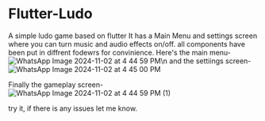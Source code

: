 # Flutter-Ludo
A simple ludo game based on flutter 
It has a Main Menu and settings screen where you can turn music and audio effects on/off.
all components have been put in diffrent fodewrs for convinience. 
Here's the main menu-
![WhatsApp Image 2024-11-02 at 4 44 59 PM](https://github.com/user-attachments/assets/582712fc-8335-486f-96ef-6cced2dd9fa7)\n
 and the settiings screen- 
![WhatsApp Image 2024-11-02 at 4 45 00 PM](https://github.com/user-attachments/assets/1b32e0ed-953c-4162-bc29-083758e1d83d)

 
 Finally the gameplay screen- 
![WhatsApp Image 2024-11-02 at 4 44 59 PM (1)](https://github.com/user-attachments/assets/4b21e22e-f98c-4a46-8533-8d4293356616)

try it, if there is any issues let me know.
